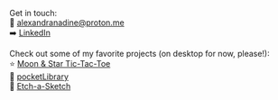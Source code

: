 Get in touch:<br>
:email: alexandranadine@proton.me<br>
:arrow_right: [LinkedIn](https://www.linkedin.com/in/alexandra-nadine-lewis/)

Check out some of my favorite projects (on desktop for now, please!):<br>
:star: [Moon & Star Tic-Tac-Toe](https://alexandranadine.github.io/tictactoe/)<br>
:book: [pocketLibrary](https://alexandranadine.github.io/library/)<br>
:rainbow: [Etch-a-Sketch](https://alexandranadine.github.io/etch-a-sketch/
)
